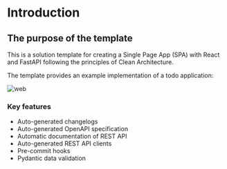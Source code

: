 # Introduction

## The purpose of the template

This is a solution template for creating a Single Page App (SPA) with React and FastAPI following the principles of Clean Architecture.

The template provides an example implementation of a todo application:

![web](/img/web-application.png)

### Key features

* Auto-generated changelogs
* Auto-generated OpenAPI specification
* Automatic documentation of REST API
* Auto-generated REST API clients
* Pre-commit hooks
* Pydantic data validation

